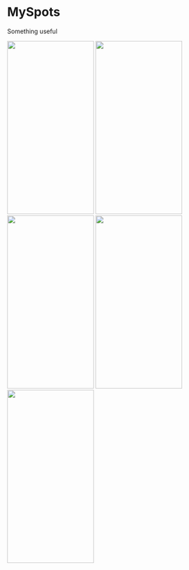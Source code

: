 # MySpots
Something useful
<div>
  <img src=https://user-images.githubusercontent.com/81194285/150002071-35d6f8e6-0815-4b26-8d74-b6c67da5a391.jpg width="200" height="400">
  <img src=https://user-images.githubusercontent.com/81194285/150002663-218302e7-2db6-4950-89e5-8a3f6fb059b0.jpg width="200" height="400">
</div>
<div>
<img src=https://user-images.githubusercontent.com/81194285/154299319-730583b8-9e5a-49a5-a785-21b9cc487c65.png width="200" height="400">
<img src=https://user-images.githubusercontent.com/81194285/154299456-5969fbad-a31c-48eb-8147-d7df87ca6328.png width="200" height="400">
  </div>
<img src=https://user-images.githubusercontent.com/81194285/154299482-e1bd8c36-aea0-4917-956f-7348b30315e1.png width="200" height="400">
